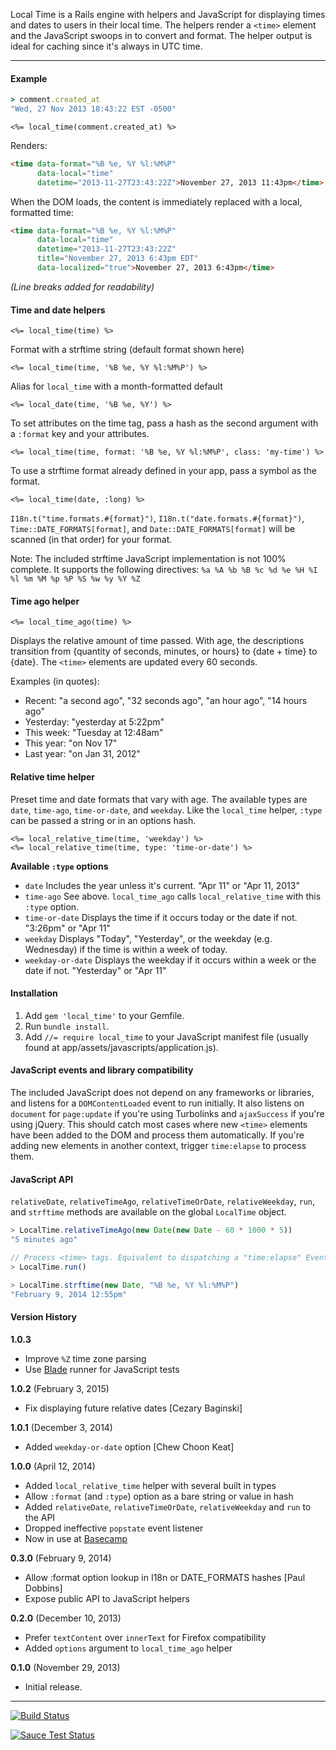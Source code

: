 Local Time is a Rails engine with helpers and JavaScript for displaying times and dates to users in their local time. The helpers render a `<time>` element and the JavaScript swoops in to convert and format. The helper output is ideal for caching since it's always in UTC time.

---

#### Example

```ruby
> comment.created_at
"Wed, 27 Nov 2013 18:43:22 EST -0500"
```

```erb
<%= local_time(comment.created_at) %>
```

Renders:

```html
<time data-format="%B %e, %Y %l:%M%P"
      data-local="time"
      datetime="2013-11-27T23:43:22Z">November 27, 2013 11:43pm</time>
```

When the DOM loads, the content is immediately replaced with a local, formatted time:

```html
<time data-format="%B %e, %Y %l:%M%P"
      data-local="time"
      datetime="2013-11-27T23:43:22Z"
      title="November 27, 2013 6:43pm EDT"
      data-localized="true">November 27, 2013 6:43pm</time>
```

*(Line breaks added for readability)*

#### Time and date helpers

```erb
<%= local_time(time) %>
```

Format with a strftime string (default format shown here)

```erb
<%= local_time(time, '%B %e, %Y %l:%M%P') %>
```

Alias for `local_time` with a month-formatted default

```erb
<%= local_date(time, '%B %e, %Y') %>
```

To set attributes on the time tag, pass a hash as the second argument with a `:format` key and your attributes.

```erb
<%= local_time(time, format: '%B %e, %Y %l:%M%P', class: 'my-time') %>
```

To use a strftime format already defined in your app, pass a symbol as the format.

```erb
<%= local_time(date, :long) %>
```

`I18n.t("time.formats.#{format}")`, `I18n.t("date.formats.#{format}")`, `Time::DATE_FORMATS[format]`, and `Date::DATE_FORMATS[format]` will be scanned (in that order) for your format.

Note: The included strftime JavaScript implementation is not 100% complete. It supports the following directives: `%a %A %b %B %c %d %e %H %I %l %m %M %p %P %S %w %y %Y %Z`

#### Time ago helper

```erb
<%= local_time_ago(time) %>
```

Displays the relative amount of time passed. With age, the descriptions transition from {quantity of seconds, minutes, or hours} to {date + time} to {date}. The `<time>` elements are updated every 60 seconds.

Examples (in quotes):

* Recent: "a second ago", "32 seconds ago", "an hour ago", "14 hours ago"
* Yesterday: "yesterday at 5:22pm"
* This week: "Tuesday at 12:48am"
* This year: "on Nov 17"
* Last year: "on Jan 31, 2012"

#### Relative time helper

Preset time and date formats that vary with age. The available types are `date`, `time-ago`, `time-or-date`, and `weekday`. Like the `local_time` helper, `:type` can be passed a string or in an options hash.

```erb
<%= local_relative_time(time, 'weekday') %>
<%= local_relative_time(time, type: 'time-or-date') %>
```

**Available `:type` options**

* `date` Includes the year unless it's current. "Apr 11" or "Apr 11, 2013"
* `time-ago` See above. `local_time_ago` calls `local_relative_time` with this `:type` option.
* `time-or-date` Displays the time if it occurs today or the date if not. "3:26pm" or "Apr 11"
* `weekday` Displays "Today", "Yesterday", or the weekday (e.g. Wednesday) if the time is within a week of today.
* `weekday-or-date` Displays the weekday if it occurs within a week or the date if not. "Yesterday" or "Apr 11"

#### Installation

1. Add `gem 'local_time'` to your Gemfile.
2. Run `bundle install`.
3. Add `//= require local_time` to your JavaScript manifest file (usually found at app/assets/javascripts/application.js).

#### JavaScript events and library compatibility

The included JavaScript does not depend on any frameworks or libraries, and listens for a `DOMContentLoaded` event to run initially. It also listens on `document` for `page:update` if you're using Turbolinks and `ajaxSuccess` if you're using jQuery. This should catch most cases where new `<time>` elements have been added to the DOM and process them automatically. If you're adding new elements in another context, trigger `time:elapse` to process them.

#### JavaScript API

`relativeDate`, `relativeTimeAgo`, `relativeTimeOrDate`, `relativeWeekday`, `run`, and `strftime` methods are available on the global `LocalTime` object.

```js
> LocalTime.relativeTimeAgo(new Date(new Date - 60 * 1000 * 5))
"5 minutes ago"

// Process <time> tags. Equivalent to dispatching a "time:elapse" Event.
> LocalTime.run()

> LocalTime.strftime(new Date, "%B %e, %Y %l:%M%P")
"February 9, 2014 12:55pm"
```

#### Version History

**1.0.3**

* Improve `%Z` time zone parsing
* Use [Blade](https://github.com/javan/blade) runner for JavaScript tests

**1.0.2** (February 3, 2015)

* Fix displaying future relative dates [Cezary Baginski]

**1.0.1** (December 3, 2014)

* Added `weekday-or-date` option [Chew Choon Keat]

**1.0.0** (April 12, 2014)

* Added `local_relative_time` helper with several built in types
* Allow `:format` (and `:type`) option as a bare string or value in hash
* Added `relativeDate`, `relativeTimeOrDate`, `relativeWeekday` and `run` to the API
* Dropped ineffective `popstate` event listener
* Now in use at [Basecamp](https://basecamp.com/)

**0.3.0** (February 9, 2014)

* Allow :format option lookup in I18n or DATE_FORMATS hashes [Paul Dobbins]
* Expose public API to JavaScript helpers

**0.2.0** (December 10, 2013)

* Prefer `textContent` over `innerText` for Firefox compatibility
* Added `options` argument to `local_time_ago` helper

**0.1.0** (November 29, 2013)

* Initial release.

---

[![Build Status](https://travis-ci.org/basecamp/local_time.svg?branch=master)](https://travis-ci.org/basecamp/local_time)

[![Sauce Test Status](https://saucelabs.com/browser-matrix/basecamp_local_time.svg)](https://saucelabs.com/u/basecamp_local_time)
